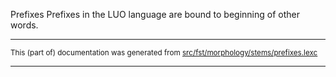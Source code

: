 Prefixes
Prefixes in the LUO language are bound to beginning of other words.

* * *

<small>This (part of) documentation was generated from [src/fst/morphology/stems/prefixes.lexc](https://github.com/giellalt/lang-luo/blob/main/src/fst/morphology/stems/prefixes.lexc)</small>

---

